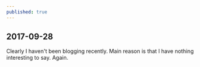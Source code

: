 ```yaml
---
published: true
---
```

## 2017-09-28

Clearly I haven't been blogging recently. Main reason is that I have nothing interesting to say. Again.
